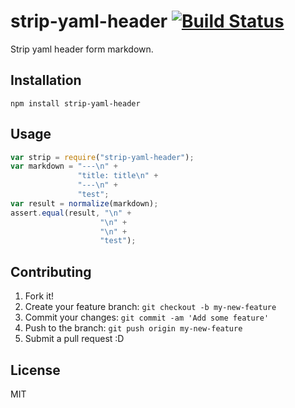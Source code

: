 # strip-yaml-header [![Build Status](https://travis-ci.org/azu/strip-yaml-header.svg)](https://travis-ci.org/azu/strip-yaml-header)

Strip yaml header form markdown.

## Installation

```
npm install strip-yaml-header
```

## Usage

```js
var strip = require("strip-yaml-header");
var markdown = "---\n" +
               "title: title\n" +
               "---\n" +
               "test";
var result = normalize(markdown);
assert.equal(result, "\n" +
                    "\n" +
                    "\n" +
                    "test");
```

## Contributing

1. Fork it!
2. Create your feature branch: `git checkout -b my-new-feature`
3. Commit your changes: `git commit -am 'Add some feature'`
4. Push to the branch: `git push origin my-new-feature`
5. Submit a pull request :D

## License

MIT